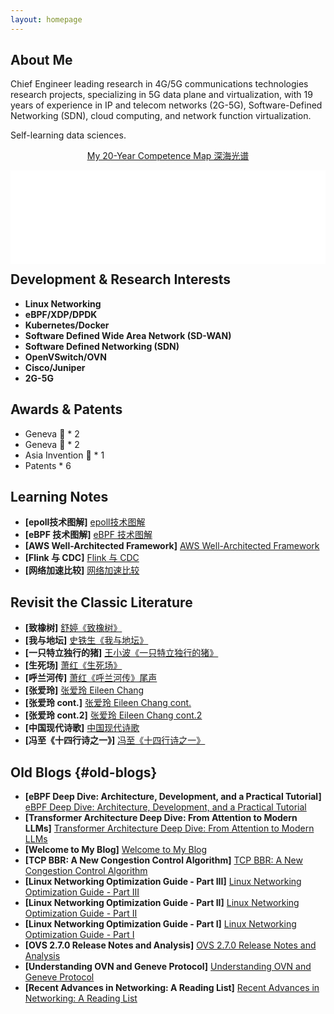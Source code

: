 ```yaml
---
layout: homepage
---
```


## About Me

Chief Engineer leading research in 4G/5G communications technologies research projects, specializing in 5G data plane and virtualization, with 19 years of experience in IP and telecom networks (2G-5G), Software-Defined Networking (SDN), cloud computing, and network function virtualization.

Self-learning data sciences.

<p style="text-align: center;"><a href="/learning/Deep%20Sea%20Spectrum.html">My 20-Year Competence Map 深海光谱</a></p>

<div class="competence-embed">
  <iframe id="competence-iframe" src="/learning/Deep%20Sea%20Spectrum.html?embed=1" style="width:100%; border:0;" loading="lazy" title="My 20-Year Competence Map 深海光谱"></iframe>
</div>

## Development & Research Interests

- **Linux Networking**
- **eBPF/XDP/DPDK** 
- **Kubernetes/Docker** 
- **Software Defined Wide Area Network (SD-WAN)** 
- **Software Defined Networking (SDN)** 
- **OpenVSwitch/OVN** 
- **Cisco/Juniper** 
- **2G-5G** 

## Awards & Patents

- Geneva 🥇 * 2
- Geneva 🥈 * 2
- Asia Invention 🥈 * 1
- Patents * 6

## Learning Notes

- **[epoll技术图解]** [epoll技术图解](/learning/epoll.html)
- **[eBPF 技术图解]** [eBPF 技术图解](/learning/eBPF.html)
- **[AWS Well-Architected Framework]** [AWS Well-Architected Framework](/learning/AWS_Well_Architecture.html)
 - **[Flink 与 CDC]** [Flink 与 CDC](/learning/flink_and_cdc.html)
- **[网络加速比较]** [网络加速比较](/learning/Accelerated%20Path.html)

## Revisit the Classic Literature

- **[致橡树]** [舒婷《致橡树》](/essay/love.html) 
- **[我与地坛]** [史铁生《我与地坛》](/essay/me_and_ditan.html)
- **[一只特立独行的猪]** [王小波《一只特立独行的猪》](/essay/pig.html)
- **[生死场]** [萧红《生死场》](/essay/birth_and_death.html)
- **[呼兰河传]** [萧红《呼兰河传》尾声](/essay/hulan_river.html)
- **[张爱玲]** [张爱玲 Eileen Chang](/essay/Eileen_Chang.html)
- **[张爱玲 cont.]** [张爱玲 Eileen Chang cont.](/essay/Eileen_Chang_1.html)
- **[张爱玲 cont.2]** [张爱玲 Eileen Chang cont.2](/essay/Eileen_Chang_2.html)
- **[中国现代诗歌]** [中国现代诗歌](/essay/new_poems.html)
- **[冯至《十四行诗之一》]** [冯至《十四行诗之一》](/essay/comet.html)

## Old Blogs {#old-blogs}

- **[eBPF Deep Dive: Architecture, Development, and a Practical Tutorial]** [eBPF Deep Dive: Architecture, Development, and a Practical Tutorial](/technology/ebpf/linux/kernel/deep%20dive/2025/07/06/ebpf-introduction-and-tutorial.html)
- **[Transformer Architecture Deep Dive: From Attention to Modern LLMs]** [Transformer Architecture Deep Dive: From Attention to Modern LLMs](/machine%20learning/nlp/transformer/deep%20learning/llm/2025/01/15/transformer-architecture-deep-dive.html)
- **[Welcome to My Blog]** [Welcome to My Blog](/2024/03/08/welcome.html)
- **[TCP BBR: A New Congestion Control Algorithm]** [TCP BBR: A New Congestion Control Algorithm](/networking/performance/2024/03/01/bbr.html)
- **[Linux Networking Optimization Guide - Part III]** [Linux Networking Optimization Guide - Part III](/linux/networking/2024/02/17/linux-networking-optimisation-guide-3.html)
- **[Linux Networking Optimization Guide - Part II]** [Linux Networking Optimization Guide - Part II](/linux/networking/2024/02/16/linux-networking-optimisation-guide-2.html)
- **[Linux Networking Optimization Guide - Part I]** [Linux Networking Optimization Guide - Part I](/linux/networking/2024/02/15/linux-networking-optimisation-guide.html)
- **[OVS 2.7.0 Release Notes and Analysis]** [OVS 2.7.0 Release Notes and Analysis](/networking/sdn/2024/02/10/ovs-2-7-0.html)
- **[Understanding OVN and Geneve Protocol]** [Understanding OVN and Geneve Protocol](/networking/sdn/2024/02/08/ovn-and-geneve.html)
- **[Recent Advances in Networking: A Reading List]** [Recent Advances in Networking: A Reading List](/networking/research/2024/02/05/recent-networking-advance-readlist.html)

<style>
/* 为"重读经典"部分添加思源宋体 */
h2:contains("重读经典") {
  font-size: 1.2em !important;
}

h2:contains("重读经典") + ul,
h2:contains("重读经典") + ul li,
h2:contains("重读经典") + ul li a {
  font-family: 'Noto Serif SC', serif !important;
}
</style>

<style>
.competence-embed{
  margin: 10px 0 0 0;
}
.competence-embed iframe{
  display: block;
}
.competence-embed + h2{
  margin-top: 12px;
}
@media (max-width: 768px){
  .competence-embed iframe{
    height: auto;
  }
}
</style>

<script>
  // Auto-resize iframe to match inner canvas height
  document.addEventListener('DOMContentLoaded', function(){
    var iframe = document.getElementById('competence-iframe');
    if(!iframe) return;
    function resize() {
      try{
        var doc = iframe.contentDocument || iframe.contentWindow.document;
        if(!doc) return;
        var canvas = doc.getElementById('competenceCanvas');
        if(canvas){
          var rect = canvas.getBoundingClientRect();
          var h = Math.ceil(rect.height || canvas.height);
          iframe.style.height = h + 'px';
        } else {
          // fallback to document height
          var body = doc.body, html = doc.documentElement;
          var h = Math.max(body.scrollHeight, body.offsetHeight, html.clientHeight, html.scrollHeight, html.offsetHeight);
          iframe.style.height = h + 'px';
        }
      }catch(e){ /* cross-origin safe */ }
    }
    iframe.addEventListener('load', function(){
      resize();
      // Re-check after a tick to ensure scripts finished drawing
      setTimeout(resize, 300);
    });
    // Recalculate on window resize
    window.addEventListener('resize', function(){ setTimeout(resize, 100); });

    // Listen for precise size from child
    window.addEventListener('message', function(ev){
      try{
        var data = ev.data || {};
        if(data.type === 'competence-embed-size' && typeof data.height === 'number'){
          iframe.style.height = Math.max(100, data.height) + 'px';
        }
      }catch(e){ /* no-op */ }
    });
  });
</script>

